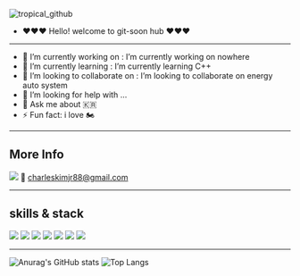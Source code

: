 ![tropical_github](https://github.com/user-attachments/assets/47434dd9-b6c2-4018-8f82-0ed2626485b8)
<!--
**git-soon/git-soon** is a ✨ _special_ ✨ repository because its `README.md` (this file) appears on your GitHub profile.

Here are some ideas to get you started:

- 🔭 I’m currently working on : I’m currently working on nowhere
- 🌱 I’m currently learning : I’m currently learning mySQL
- 👯 I’m looking to collaborate on : I’m looking to collaborate on energy auto system 
- 🤔 I’m looking for help with ...
- 💬 Ask me about 🇰🇷
- 📫 How to reach me: sand DM 
- 😄 Pronouns: 
- ⚡ Fun fact: i love 🏍️ 
-->
- ❤️❤️❤️ Hello! welcome to git-soon hub ❤️❤️❤️
---  
- 🔭 I’m currently working on : I’m currently working on nowhere
- 🌱 I’m currently learning : I’m currently learning C++
- 👯 I’m looking to collaborate on : I’m looking to collaborate on energy auto system 
- 🤔 I’m looking for help with ...
- 💬 Ask me about 🇰🇷
- ⚡ Fun fact: i love 🏍️ 

---
## More Info
<img src="https://img.shields.io/badge/gmail-EA4335?style=for-the-badge&logo=gmail&logoColor=white">  📧 charleskimjr88@gmail.com 



---
## skills & stack

<img src="https://img.shields.io/badge/Python-3776AB?style=for-the-badge&logo=Python&logoColor=white">
<img src="https://img.shields.io/badge/html5-E34F26?style=for-the-badge&logo=html5&logoColor=white">
<img src="https://img.shields.io/badge/css3-1572B6?style=for-the-badge&logo=css3&logoColor=white">
<img src="https://img.shields.io/badge/C++-00599C?style=for-the-badge&logo=cplusplus&logoColor=white">
<img src="https://img.shields.io/badge/mysql-4479A1?style=for-the-badge&logo=mysql&logoColor=white">
<img src="https://img.shields.io/badge/slack-4A154B?style=for-the-badge&logo=slack&logoColor=white">
<img src="https://img.shields.io/badge/brave-FB542B?style=for-the-badge&logo=brave&logoColor=white">


---
![Anurag's GitHub stats](https://github-readme-stats.vercel.app/api?username=git-soon&show_icons=true&theme=radical)
![Top Langs](https://github-readme-stats.vercel.app/api/top-langs/?username=git-soon&layout=compact)
